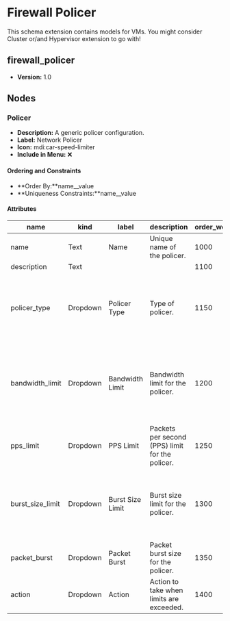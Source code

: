 # Firewall Policer

This schema extension contains models for VMs. You might consider Cluster or/and Hypervisor extension to go with!

## firewall_policer

- **Version:** 1.0

## Nodes

### Policer

- **Description:** A generic policer configuration.
- **Label:** Network Policer
- **Icon:** mdi:car-speed-limiter
- **Include in Menu:** ❌

#### Ordering and Constraints

- **Order By:**name__value
- **Uniqueness Constraints:**name__value

#### Attributes

| name | kind | label | description | order_weight | unique | optional | choices |
| ---- | ---- | ----- | ----------- | ------------ | ------ | -------- | ------- |
| name | Text | Name | Unique name of the policer\. | 1000 | True |  | \`\` |
| description | Text |  |  | 1100 |  | True | \`\` |
| policer\_type | Dropdown | Policer Type | Type of policer\. | 1150 |  | True | \`bandwidth\-policer, interface\-policer, shared\-policer, hierarchical\-policer\` |
| bandwidth\_limit | Dropdown | Bandwidth Limit | Bandwidth limit for the policer\. | 1200 |  | True | \`500k, 2125k, 5250k, 10m, 20m, 30m, 50m, 75m, 100m, 200m, 300m, 1000m\` |
| pps\_limit | Dropdown | PPS Limit | Packets per second \(PPS\) limit for the policer\. | 1250 |  | True | \`500pps, 1000pps, 5000pps\` |
| burst\_size\_limit | Dropdown | Burst Size Limit | Burst size limit for the policer\. | 1300 |  | True | \`50k, 100k, 128k, 256k, 512k, 1m, 1500k, 2m, 3m, 4m, 8m, 12m, 37m, 40m, 1000000k\` |
| packet\_burst | Dropdown | Packet Burst | Packet burst size for the policer\. | 1350 |  | True | \`1k, 5k, 10k\` |
| action | Dropdown | Action | Action to take when limits are exceeded\. | 1400 |  |  | \`discard, drop, accept\` |
